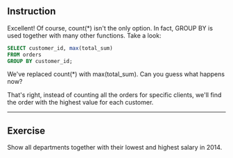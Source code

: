 ## Instruction
Excellent! Of course, count(*) isn't the only option. In fact, GROUP BY is used together with many other functions. Take a look:

````sql
SELECT customer_id, max(total_sum) 
FROM orders 
GROUP BY customer_id;
````

We've replaced count(*) with max(total_sum). Can you guess what happens now?

That's right, instead of counting all the orders for specific clients, we'll find the order with the highest value for each customer.

---
## Exercise
Show all departments together with their lowest and highest salary in 2014.

